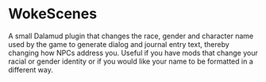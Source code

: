 # WokeScenes
A small Dalamud plugin that changes the race, gender and character name used by the game to generate dialog and journal
entry text, thereby changing how NPCs address you. Useful if you have mods that change your racial or gender
identity or if you would like your name to be formatted in a different way.
